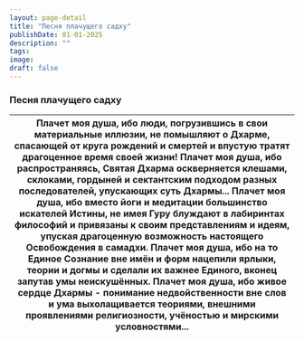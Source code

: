 ```yaml
---
layout: page-detail
title: "Песня плачущего садху"
publishDate: 01-01-2025
description: ""
tags:
image:
draft: false
---
```


### Песня плачущего садху

| Плачет моя душа, ибо люди, погрузившись в свои материальные иллюзии, не помышляют о Дхарме, спасающей от круга рождений и смертей и впустую тратят драгоценное время своей жизни!  Плачет моя душа, ибо распространяясь, Святая Дхарма оскверняется клешами, склоками, гордыней и сектантским подходом разных последователей, упускающих суть Дхармы...  Плачет моя душа, ибо вместо йоги и медитации большинство искателей Истины, не имея Гуру блуждают в лабиринтах философий и привязаны к своим представлениям и идеям, упуская драгоценную возможность настоящего Освобождения в самадхи.  Плачет моя душа, ибо на то Единое Сознание вне имён и форм нацепили ярлыки, теории и догмы и сделали их важнее Единого, вконец запутав умы неискушённых.  Плачет моя душа, ибо живое сердце Дхармы - понимание недвойственности вне слов и ума выхолащивается теориями, внешними проявлениями религиозности, учёностью и мирскими условностями... |
| -------------------------------------------------------------------------------------------------------------------------------------------------------------------------------------------------------------------------------------------------------------------------------------------------------------------------------------------------------------------------------------------------------------------------------------------------------------------------------------------------------------------------------------------------------------------------------------------------------------------------------------------------------------------------------------------------------------------------------------------------------------------------------------------------------------------------------------------------------------------------------------------------------------------------------------------------- |
  
  
